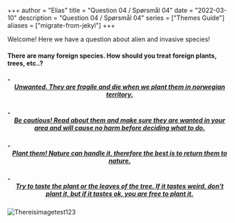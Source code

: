 +++
author = "Elias"
title = "Question 04 / Spørsmål 04"
date = "2022-03-10"
description = "Question 04 / Spørsmål 04"
series = ["Themes Guide"]
aliases = ["migrate-from-jekyl"]
+++

Welcome! Here we have a question about alien and invasive species!

#### There are many foreign species. How should you treat foreign plants, trees, etc..?


##### - <center> [**Unwanted**. They are fragile and die when we plant them in norwegian territory.](https://biodivgame.github.io/archive/question-3_04_false/wrong-answer/) </center>
##### - <center> [**Be cautious!** Read about them and make sure they are wanted in your area and will cause no harm before deciding what to do.](https://biodivgame.github.io/archive/question-3_04_correct/right-answer/) </center>
##### - <center> [**Plant them!** Nature can handle it, therefore the best is to return them to nature.](https://biodivgame.github.io/archive/question-3_04_false/wrong-answer/) </center>
##### - <center> [**Try to taste** the plant or the leaves of the tree. If it tastes weird, don't plant it, but if it tastes ok, you are free to plant it.](https://biodivgame.github.io/archive/question-3_04_false/wrong-answer/) </center>

![Thereisimagetest123](/img/sitka.jpg)	